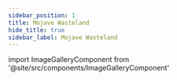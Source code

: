 ```yaml
---
sidebar_position: 1
title: Mojave Wasteland
hide_title: true
sidebar_label: Mojave Wasteland
---
```

import ImageGalleryComponent from '@site/src/components/ImageGalleryComponent'

<ImageGalleryComponent />


<!-- ![MW01](https://github.com/user-attachments/assets/7bfee7b6-0d16-4df6-8859-ce817a59faf0)
![MW02](https://github.com/user-attachments/assets/0b8ac930-ec64-4b6f-a136-e623b279b003)
![MW04](https://github.com/user-attachments/assets/703dc7d8-9cda-428e-b337-50164162c036)
![MW05](https://github.com/user-attachments/assets/c3aa537d-dc88-4b50-9f80-ea7de866d665)
![MW06](https://github.com/user-attachments/assets/2a37f7d1-3217-4412-b5ba-51c5255881e4)
![MW07](https://github.com/user-attachments/assets/f7a725ea-df2a-4fda-a75f-5ff7b42f8b36)
![MW08](https://github.com/user-attachments/assets/4e57d8d8-2211-4f90-9373-af20e1b3bb96)
![MW09](https://github.com/user-attachments/assets/93cf4ceb-4f23-4ea6-8ba2-43f63f2d378c)
![MW10](https://github.com/user-attachments/assets/bc296930-92d9-47bf-bbde-8a0491fc2e0e)
![MW11](https://github.com/user-attachments/assets/5821ecc6-4611-4152-ae63-aabfd1370a09)
![MW12](https://github.com/user-attachments/assets/43b1c9a2-8f40-4338-a32a-8daa7079547f)
![MW13](https://github.com/user-attachments/assets/f098282a-e806-4db6-9137-33cf7c87cefa)
![MW14](https://github.com/user-attachments/assets/814350f6-abff-4a38-b02f-b8ec1c71f86b)
![MW15](https://github.com/user-attachments/assets/eb3e8b29-016b-49f8-9795-a32f7a732ec2)
![MW17](https://github.com/user-attachments/assets/695fb53c-b3ad-4641-ab1d-ba9f9a56f8a4)
![MW18](https://github.com/user-attachments/assets/ff41f020-a0e8-4812-9d45-c2fb0a10752b)
![MW19](https://github.com/user-attachments/assets/8edd0f52-6a4e-443f-be1d-9d8cb186d533)
![MW20](https://github.com/user-attachments/assets/162dee19-c8dd-4899-b828-605b76240475)
![MW21](https://github.com/user-attachments/assets/7bd8c02e-e2ef-4a3f-a6b5-2853ea2baa85)
![MW22](https://github.com/user-attachments/assets/572b1f7a-bf2e-4a1f-929c-49d3fab6f4cd)
![MW23](https://github.com/user-attachments/assets/94a8a68d-cec4-4a66-b13e-aff6a01e28be) -->
